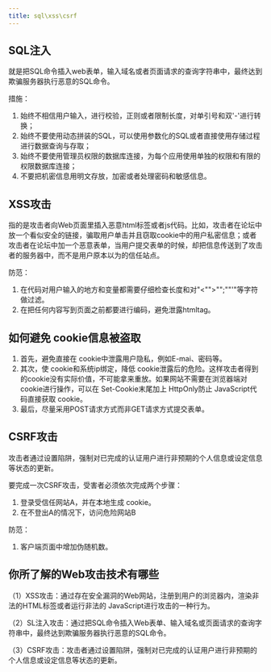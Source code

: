 ```yaml
---
title: sql\xss\csrf
---
```


SQL注入
---
就是把SQL命令插入web表单，输入域名或者页面请求的查询字符串中，最终达到欺骗服务器执行恶意的SQL命令。

措施：
1. 始终不相信用户输入，进行校验，正则或者限制长度，对单引号和双'-'进行转换；
2. 始终不要使用动态拼装的SQL，可以使用参数化的SQL或者直接使用存储过程进行数据查询与存取；
3. 始终不要使用管理员权限的数据库连接，为每个应用使用单独的权限和有限的权限数据库连接；
4. 不要把机密信息用明文存放，加密或者处理密码和敏感信息。

XSS攻击
---
指的是攻击者向Web页面里插入恶意html标签或者js代码。比如，攻击者在论坛中放一个看似安全的链接，骗取用户单击并且窃取cookie中的用户私密信息；或者攻击者在论坛中加一个恶意表单，当用户提交表单的时候，却把信息传送到了攻击者的服务器中，而不是用户原本以为的信任站点。

防范：
1. 在代码对用户输入的地方和变量都需要仔细检查长度和对"<"">"";""'"等字符做过滤。
2. 在把任何内容写到页面之前都要进行编码，避免泄露htmltag。

如何避免 cookie信息被盗取
---
1. 首先，避免直接在 cookie中泄露用户隐私，例如E-mai、密码等。
2. 其次，使 cookie和系统ip绑定，降低 cookie泄露后的危险。这样攻击者得到的cookie没有实际价值，不可能拿来重放。如果网站不需要在浏览器端对 cookie进行操作，可以在 Set-Cookie末尾加上 HttpOnly防止 JavaScript代码直接获取 cookie。
3. 最后，尽量采用POST请求方式而非GET请求方式提交表单。

CSRF攻击
---
攻击者通过设置陷阱，强制对已完成的认证用户进行非预期的个人信息或设定信息等状态的更新。

要完成一次CSRF攻击，受害者必须依次完成两个步骤：
1. 登录受信任网站A，并在本地生成 cookie。
2. 在不登出A的情况下，访问危险网站B

防范：
1. 客户端页面中增加伪随机数。

你所了解的Web攻击技术有哪些
---
（1）XSS攻击：通过存在安全漏洞的Web网站，注册到用户的浏览器内，渲染非法的HTML标签或者运行非法的 JavaScript进行攻击的一种行为。

（2）SL注入攻击：通过把SQL命令插入Web表单、输入域名或页面请求的查询字符串中，最终达到欺骗服务器执行恶意的SQL命令。

（3）CSRF攻击：攻击者通过设置陷阱，强制对已完成的认证用户进行非预期的个人信息或设定信息等状态的更新。